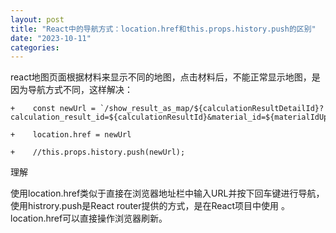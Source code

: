 ```yaml
---
layout: post
title: "React中的导航方式：location.href和this.props.history.push的区别"
date: "2023-10-11"
categories: 
---
```

<p>react地图页面根据材料来显示不同的地图，点击材料后，不能正常显示地图，是因为导航方式不同，这样解决：</p>

<pre>
<code>+&nbsp;&nbsp;&nbsp; const newUrl = `/show_result_as_map/${calculationResultDetailId}?calculation_result_id=${calculationResultId}&amp;material_id=${materialIdUpdate}&amp;token=${getToken()}`

+&nbsp;&nbsp;&nbsp; location.href = newUrl

+&nbsp;&nbsp;&nbsp; //this.props.history.push(newUrl);</code></pre>

<p>理解</p>

<p>使用location.href类似于直接在浏览器地址栏中输入URL并按下回车键进行导航，使用histrory.push是React router提供的方式，是在React项目中使用 。location.href可以直接操作浏览器刷新。</p>

